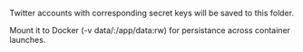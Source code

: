 Twitter accounts with corresponding secret keys will be saved to this folder.

Mount it to Docker (-v data/:/app/data:rw) for persistance across container launches.
